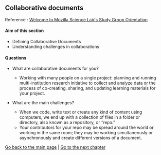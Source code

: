 ## Collaborative documents

Reference : [Welcome to Mozilla Science Lab's Study Group Orientation](https://mozillascience.github.io/study-group-orientation/3.1-collab-vers-github.html)

#### Aim of this section

- Defining Collaborative Documents
- Understanding challenges in collaborations

#### Questions

- What are collaborative documents for you?
    - Working with many people on a single project: planning and running multi-institution research initiative to collect and analyze data or the process of co-creating, sharing, and updating learning materials for your project.

- What are the main challenges?
    - When we code, write text or create any kind of content using computers, we end up with a collection of files in a folder or directory, also known as a repository, or “repo.”
    - Your contributors for your repo may be spread around the world or working in the same room; they may be working simultaneously or asynchronously and create different versions of a document.
    
[Go back to the main page](https://malvikasharan.github.io/developing_collaborative_document/) | [Go to the next chapter](./2-version-control-and-GitHub)

